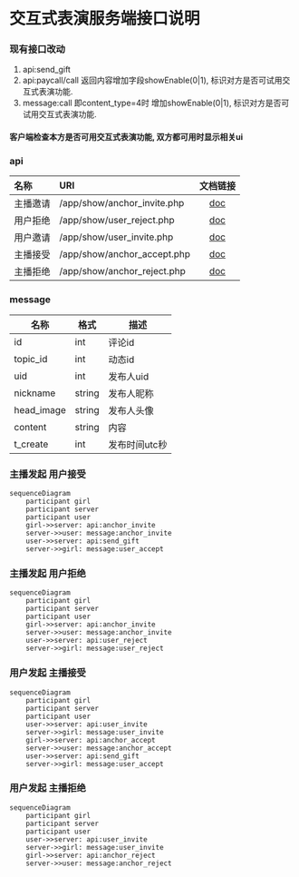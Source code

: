 # 交互式表演服务端接口说明


### 现有接口改动
1. api:send_gift
2. api:paycall/call 返回内容增加字段showEnable(0|1), 标识对方是否可试用交互式表演功能.
3. message:call 即content_type=4时 增加showEnable(0|1), 标识对方是否可试用交互式表演功能.

#### 客户端检查本方是否可用交互式表演功能, 双方都可用时显示相关ui



### api
| 名称 | URI | 文档链接 |
| :----- | :----| :----: |
|主播邀请| /app/show/anchor_invite.php |[doc](anchor_invite.md)|
|用户拒绝| /app/show/user_reject.php |[doc](user_reject.md)|
|用户邀请| /app/show/user_invite.php |[doc](user_invite.md)|
|主播接受| /app/show/anchor_accept.php |[doc](anchor_accept.md)|
|主播拒绝| /app/show/anchor_reject.php |[doc](anchor_reject.md)|

### message
名称|格式|描述
---|---|---
id              | int    | 评论id
topic_id        | int    | 动态id
uid             | int    | 发布人uid
nickname        | string | 发布人昵称
head_image      | string | 发布人头像
content         | string | 内容
t_create        | int    | 发布时间utc秒


### 主播发起 用户接受
```mermaid
sequenceDiagram
    participant girl
    participant server
    participant user
    girl->>server: api:anchor_invite
    server->>user: message:anchor_invite
    user->>server: api:send_gift
    server->>girl: message:user_accept
```




### 主播发起 用户拒绝
```mermaid
sequenceDiagram
    participant girl
    participant server
    participant user
    girl->>server: api:anchor_invite
    server->>user: message:anchor_invite
    user->>server: api:user_reject
    server->>girl: message:user_reject
```

### 用户发起 主播接受
```mermaid
sequenceDiagram
    participant girl
    participant server
    participant user
    user->>server: api:user_invite
    server->>girl: message:user_invite
    girl->>server: api:anchor_accept
    server->>user: message:anchor_accept
    user->>server: api:send_gift
    server->>girl: message:user_accept
```

### 用户发起 主播拒绝
```mermaid
sequenceDiagram
    participant girl
    participant server
    participant user
    user->>server: api:user_invite
    server->>girl: message:user_invite
    girl->>server: api:anchor_reject
    server->>user: message:anchor_reject
```